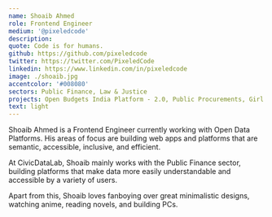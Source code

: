```yaml
---
name: Shoaib Ahmed
role: Frontend Engineer
medium: '@pixeledcode'
description:
quote: Code is for humans.
github: https://github.com/pixeledcode
twitter: https://twitter.com/PixeledCode
linkedin: https://www.linkedin.com/in/pixeledcode
image: ./shoaib.jpg
accentcolor: '#008080'
sectors: Public Finance, Law & Justice
projects: Open Budgets India Platform - 2.0, Public Procurements, Girl Education Spending Tracker, Open Contracting India - Assam, Budgets for Justice
text: light
---
```


Shoaib Ahmed is a Frontend Engineer currently working with Open Data Platforms. His areas of focus are building web apps and platforms that are semantic, accessible, inclusive, and efficient.

At CivicDataLab, Shoaib mainly works with the Public Finance sector, building platforms that make data more easily understandable and accessible by a variety of users.

Apart from this, Shoaib loves fanboying over great minimalistic designs, watching anime, reading novels, and building PCs.
